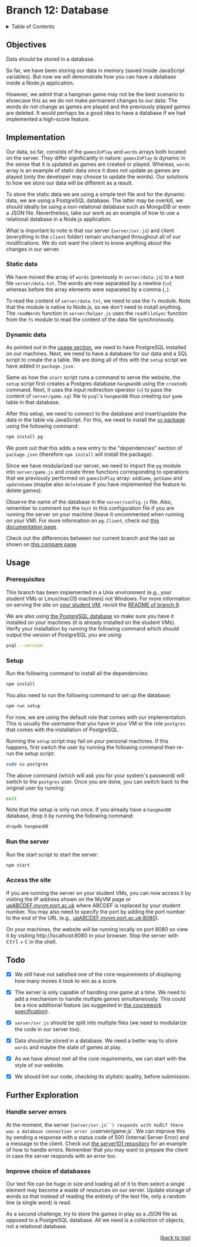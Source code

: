 <div id="top"></div>

<!-- BRANCH TITLE -->

# Branch 12: Database

<!-- TABLE OF CONTENTS -->
<details>
  <summary>Table of Contents</summary>
  <ol>
    <li><a href="#objectives">Objectives</a></li>
    <li><a href="#implementation">Implementation</a>
    <li><a href="#usage">Usage</a></li>
    <li><a href="#todo">Todo</a></li>
    <li><a href="#further-exploration">Further Exploration</a></li>
  </ol>
</details>

## Objectives

Data should be stored in a database.

So far, we have been storing our data in memory (saved inside JavaScript variables).
But now we will demonstrate how you can have a database inside a Node.js application.

However, we admit that a hangman game may not be the best scenario to showcase this as we do not make permanent changes to our data:
The words do not change as games are played and the previously played games are deleted.
It would perhaps be a good idea to have a database if we had implemented a high-score feature.

## Implementation

Our data, so far, consists of the `gamesInPlay` and `words` arrays both located on the server.
They differ significantly in nature: `gamesInPlay` is dynamic in the sense that it is updated as games are created or played. Whereas, `words` array is an example of static data since it does not update as games are played (only the developer may choose to update the words).
Our solutions to how we store our data will be different as a result.

To store the static data we are using a simple text file and for the dynamic data, we are using a PostgreSQL database.
The latter may be overkill, we should ideally be using a non-relational database such as MongoDB or even a JSON file.
Nevertheless, take our work as an example of how to use a relational database in a Node.js application.

What is important to note is that our server (`server/svr.js`) and client (everything in the `client` folder) remain unchanged throughout all of our modifications.
We do not want the client to know anything about the changes in our server.

### Static data

We have moved the array of `words` (previously in `server/data.js`) to a text file `server/data.txt`.
The words are now separated by a newline (`\n`) whereas before the array elements were separated by a comma (`,`).

To read the content of `server/data.txt`, we need to use the `fs` module.
Note that the module is native to Node.js, so we don't need to install anything.
The `readWords` function in `server/helper.js` uses the `readFileSync` function from the `fs` module to read the content of the data file synchronously.

### Dynamic data

As pointed out in the [usage section](#usage), we need to have PostgreSQL installed on our machines.
Next, we need to have a database for our data and a SQL script to create the a table.
We are doing all of this with the `setup` script we have added in `package.json`.

Same as how the `start` script runs a command to serve the website, the `setup` script first creates a Postgres database `hangmanDB` using the `createdb` command.
Next, it uses the input redirection operator (`<`) to pass the content of `server/game.sql` file to `psql`'s `hangmanDB` thus creating our `game` table in that database.

After this setup, we need to connect to the database and insert/update the data in the table via JavaScript.
For this, we need to install the [`pg` package](https://www.npmjs.com/package/pg) using the following command:

```bash
npm install pg
```

We point out that this adds a new entry to the "dependencies" section of `package.json` (therefore `npm install` will install the package).

Since we have modularized our server, we need to import the `pg` module into `server/game.js` and create three functions corresponding to operations that we previously performed on `gamesInPlay` array: `addGame`, `getGame` and `updateGame` (maybe also `deleteGame` if you have implemented the feature to delete games).

Observe the name of the database in the `server/config.js` file.
Also, remember to comment out the `host` in this configuration file if you are running the server on your machine (leave it uncommented when running on your VM).
For more information on `pg.Client`, check out [this documentation page](https://node-postgres.com/api/client).

Check out the differences between our current branch and the last as shown on [this compare page](https://github.com/portsoc/hangman-in-branches/compare/11...12?diff=split).

## Usage

### Prerequisites

This branch has been implemented in a Unix environment (e.g., your student VMs or Linux/macOS machines) not Windows.
For more information on serving the site on [your student VM](http://port.ac.uk/myvm), revisit the [README of branch 9](https://github.com/portsoc/hangman-in-branches/tree/9#host-this-site).

We are also using [the PostgreSQL database](https://www.postgresql.org/download/) so make sure you have it installed on your machines (it is already installed on the student VMs).
Verify your installation by running the following command which should output the version of PostgreSQL you are using:

```bash
psql --version
```

### Setup

Run the following command to install all the dependencies:

```bash
npm install
```

You also need to run the following command to set up the database:

```bash
npm run setup
```

For now, we are using the default role that comes with our implementation.
This is usually the username that you have in your VM or the role `postgres` that comes with the installation of PostgreSQL.

Running the `setup` script may fail on your personal machines.
If this happens, first switch the user by running the following command then re-run the setup script:

```bash
sudo su postgres
```

The above command (which will ask you for your system's password) will switch to the `postgres` user.
Once you are done, you can switch back to the original user by running:

```bash
exit
```

Note that the setup is only run once.
If you already have a `hangmanDB` database, drop it by running the following command:

```bash
dropdb hangmanDB
```

### Run the server

Run the start script to start the server:

```bash
npm start
```

### Access the site

If you are running the server on your student VMs, you can now access it by visiting the IP address shown on the MyVM page or [upABCDEF.myvm.port.ac.uk](upABCDEF.myvm.port.ac.uk) where ABCDEF is replaced by your student number.
You may also need to specify the port by adding the port number to the end of the URL (e.g., [upABCDEF.myvm.port.ac.uk:8080](upABCDEF.myvm.port.ac.uk:8080)).

On your machines, the website will be running locally on port 8080 so view it by visiting http://localhost:8080 in your browser.
Stop the server with <kbd>Ctrl</kbd> + <kbd>C</kbd> in the shell.

## Todo

- [x] We still have not satisfied one of the core requirements of displaying how many moves it took to win as a score.

- [x] The server is only capable of handling one game at a time. We need to add a mechanism to handle multiple games simultaneously. This could be a nice additional feature (as suggested in [the coursework specification](https://docs.google.com/document/d/1cF3u2ldutHaBAzFOEsnVwfKrnPTylOrn-hAGFSDWca8/edit)).

- [x] `server/svr.js` should be split into multiple files (we need to modularize the code in our server too).

- [x] Data should be stored in a database. We need a better way to store `words` and maybe the state of games at play.

- [x] As we have almost met all the core requirements, we can start with the style of our website.

- [x] We should lint our code, checking its stylistic quality, before submission.

## Further Exploration

### Handle server errors

At the moment, the server (`server/svr.js``) responds with `null` if there was a database connection error in `server/game.js`.
We can improve this by sending a response with a status code of 500 (Internal Server Error) and a message to the client.
Check out [the server101 repository](https://github.com/portsoc/server101) for an example of how to handle errors.
Remember that you may want to prepare the client in case the server responds with an error too.

### Improve choice of databases

Our text file can be huge in size and loading all of it to then select a single element may become a waste of resources on our server.
Update storage of words so that instead of reading the entirety of the text file, only a random line (a single word) is read.

As a second challenge, try to store the games in play as a JSON file as opposed to a PostgreSQL database.
All we need is a collection of objects, not a relational database.

<p align="right">(<a href="#top">back to top</a>)</p>
